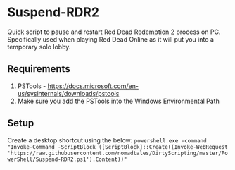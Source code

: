 # Suspend-RDR2
Quick script to pause and restart Red Dead Redemption 2 process on PC. Specifically used when playing Red Dead Online as it will put you into a temporary solo lobby.

## Requirements
1. PSTools - https://docs.microsoft.com/en-us/sysinternals/downloads/pstools
2. Make sure you add the PSTools into the Windows Environmental Path

## Setup
Create a desktop shortcut using the below:
`powershell.exe -command "Invoke-Command -ScriptBlock ([ScriptBlock]::Create((Invoke-WebRequest 'https://raw.githubusercontent.com/nomadtales/DirtyScripting/master/PowerShell/Suspend-RDR2.ps1').Content))"`